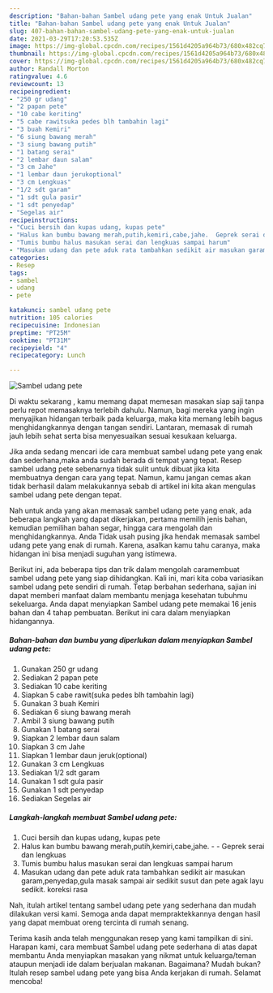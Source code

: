 ```yaml
---
description: "Bahan-bahan Sambel udang pete yang enak Untuk Jualan"
title: "Bahan-bahan Sambel udang pete yang enak Untuk Jualan"
slug: 407-bahan-bahan-sambel-udang-pete-yang-enak-untuk-jualan
date: 2021-03-29T17:20:53.535Z
image: https://img-global.cpcdn.com/recipes/1561d4205a964b73/680x482cq70/sambel-udang-pete-foto-resep-utama.jpg
thumbnail: https://img-global.cpcdn.com/recipes/1561d4205a964b73/680x482cq70/sambel-udang-pete-foto-resep-utama.jpg
cover: https://img-global.cpcdn.com/recipes/1561d4205a964b73/680x482cq70/sambel-udang-pete-foto-resep-utama.jpg
author: Randall Morton
ratingvalue: 4.6
reviewcount: 13
recipeingredient:
- "250 gr udang"
- "2 papan pete"
- "10 cabe keriting"
- "5 cabe rawitsuka pedes blh tambahin lagi"
- "3 buah Kemiri"
- "6 siung bawang merah"
- "3 siung bawang putih"
- "1 batang serai"
- "2 lembar daun salam"
- "3 cm Jahe"
- "1 lembar daun jerukoptional"
- "3 cm Lengkuas"
- "1/2 sdt garam"
- "1 sdt gula pasir"
- "1 sdt penyedap"
- "Segelas air"
recipeinstructions:
- "Cuci bersih dan kupas udang, kupas pete"
- "Halus kan bumbu bawang merah,putih,kemiri,cabe,jahe.  Geprek serai dan lengkuas"
- "Tumis bumbu halus masukan serai dan lengkuas sampai harum"
- "Masukan udang dan pete aduk rata tambahkan sedikit air masukan garam,penyedap,gula masak sampai air sedikit susut dan pete agak layu sedikit. koreksi rasa"
categories:
- Resep
tags:
- sambel
- udang
- pete

katakunci: sambel udang pete 
nutrition: 105 calories
recipecuisine: Indonesian
preptime: "PT25M"
cooktime: "PT31M"
recipeyield: "4"
recipecategory: Lunch

---
```



![Sambel udang pete](https://img-global.cpcdn.com/recipes/1561d4205a964b73/680x482cq70/sambel-udang-pete-foto-resep-utama.jpg)

Di waktu  sekarang , kamu memang dapat memesan masakan siap saji tanpa perlu repot memasaknya terlebih dahulu. Namun, bagi mereka yang ingin menyajikan hidangan terbaik pada keluarga, maka kita memang lebih bagus menghidangkannya dengan tangan sendiri. Lantaran, memasak di rumah jauh lebih sehat serta bisa menyesuaikan sesuai kesukaan keluarga.

Jika anda sedang mencari ide cara membuat sambel udang pete yang enak dan sederhana,maka anda sudah berada di tempat yang tepat. Resep sambel udang pete  sebenarnya tidak sulit untuk dibuat jika kita membuatnya dengan cara yang tepat. Namun, kamu jangan cemas akan tidak berhasil dalam melakukannya 
sebab di artikel ini kita akan mengulas sambel udang pete dengan tepat.  



Nah untuk anda yang akan memasak sambel udang pete yang enak, ada beberapa langkah yang dapat dikerjakan, pertama memilih jenis bahan, kemudian pemilihan bahan segar, hingga cara mengolah dan menghidangkannya. Anda Tidak usah pusing jika hendak memasak sambel udang pete yang enak di rumah. Karena, asalkan kamu  tahu caranya, maka hidangan ini bisa menjadi suguhan yang istimewa.

Berikut ini, ada beberapa tips dan trik dalam mengolah caramembuat sambel udang pete yang siap dihidangkan. Kali ini, mari kita coba variasikan sambel udang pete sendiri di rumah. Tetap berbahan sederhana, sajian ini dapat memberi manfaat dalam membantu menjaga kesehatan tubuhmu sekeluarga. Anda dapat menyiapkan Sambel udang pete memakai 16 jenis bahan dan 4 tahap pembuatan. Berikut ini cara dalam menyiapkan hidangannya.

<!--inarticleads1-->

##### Bahan-bahan dan bumbu yang diperlukan dalam menyiapkan Sambel udang pete:

1. Gunakan 250 gr udang
1. Sediakan 2 papan pete
1. Sediakan 10 cabe keriting
1. Siapkan 5 cabe rawit(suka pedes blh tambahin lagi)
1. Gunakan 3 buah Kemiri
1. Sediakan 6 siung bawang merah
1. Ambil 3 siung bawang putih
1. Gunakan 1 batang serai
1. Siapkan 2 lembar daun salam
1. Siapkan 3 cm Jahe
1. Siapkan 1 lembar daun jeruk(optional)
1. Gunakan 3 cm Lengkuas
1. Sediakan 1/2 sdt garam
1. Gunakan 1 sdt gula pasir
1. Gunakan 1 sdt penyedap
1. Sediakan Segelas air




<!--inarticleads2-->

##### Langkah-langkah membuat Sambel udang pete:

1. Cuci bersih dan kupas udang, kupas pete
1. Halus kan bumbu bawang merah,putih,kemiri,cabe,jahe. -  - Geprek serai dan lengkuas
1. Tumis bumbu halus masukan serai dan lengkuas sampai harum
1. Masukan udang dan pete aduk rata tambahkan sedikit air masukan garam,penyedap,gula masak sampai air sedikit susut dan pete agak layu sedikit. koreksi rasa




Nah, itulah artikel tentang  sambel udang pete  yang sederhana dan mudah dilakukan versi kami. Semoga anda dapat mempraktekkannya dengan hasil yang dapat membuat oreng tercinta di rumah senang. 

Terima kasih anda telah menggunakan resep yang kami tampilkan di sini. Harapan kami, cara membuat  Sambel udang pete sederhana di atas dapat membantu Anda menyiapkan masakan yang nikmat untuk keluarga/teman ataupun menjadi ide dalam berjualan makanan. Bagaimana? Mudah bukan? Itulah resep sambel udang pete yang bisa Anda kerjakan di rumah. Selamat mencoba!

